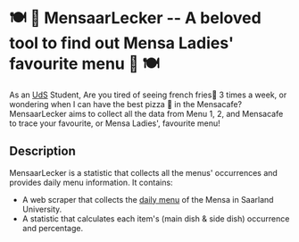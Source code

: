 # 🍽 🥨 MensaarLecker -- A beloved tool to find out Mensa Ladies' favourite menu 🥨 🍽

As an [UdS](https://www.uni-saarland.de/start.html) Student, 
Are you tired of seeing french fries🍟 3 times a week, or wondering when I can have the best pizza 🍕 in the Mensacafe?
MensaarLecker aims to collect all the data from Menu 1, 2, and Mensacafe to trace your favourite, or Mensa Ladies', favourite menu!
 
## Description

MensaarLecker is a statistic that collects all the menus' occurrences and provides daily menu information. It contains:
- A web scraper that collects the [daily menu](https://mensaar.de/#/menu/sb) of the Mensa in Saarland University. 
- A statistic that calculates each item's (main dish & side dish) occurrence and percentage.
